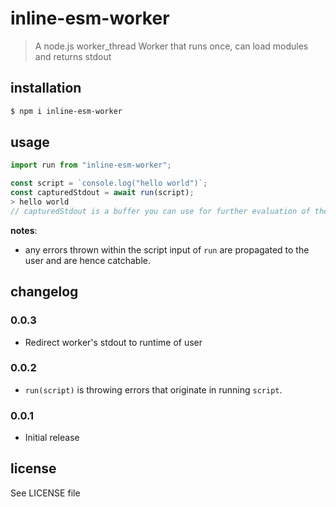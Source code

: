 # inline-esm-worker

> A node.js worker_thread Worker that runs once, can load modules and
> returns stdout

## installation

```bash
$ npm i inline-esm-worker
```

## usage

```js
import run from "inline-esm-worker";

const script = `console.log("hello world")`;
const capturedStdout = await run(script);
> hello world
// capturedStdout is a buffer you can use for further evaluation of the script
```

**notes**:

- any errors thrown within the script input of `run` are propagated to the user
and are hence catchable.

## changelog

### 0.0.3

- Redirect worker's stdout to runtime of user

### 0.0.2

- `run(script)` is throwing errors that originate in running `script`.

### 0.0.1

- Initial release

## license

See LICENSE file
